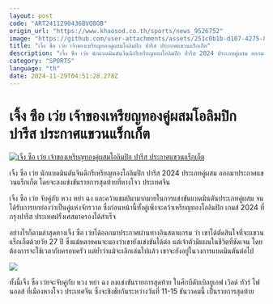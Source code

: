 ```yaml
---
layout: post
code: "ART2411290436BVQ8OB"
origin_url: "https://www.khaosod.co.th/sports/news_9526752"
image: "https://github.com/user-attachments/assets/251c0b1b-d107-4275-8999-8ce8c1f16b57"
title: "เจิ้ง ซือ เว่ย เจ้าของเหรียญทองคู่ผสมโอลิมปิก ปารีส ประกาศแขวนแร็กเก็ต"
description: "เจิ้ง ซือ เว่ย นักแบดมินตันจีนดีกรีเหรียญทองโอลิมปิก ปารีส 2024 ประเภทคู่ผสม ออกมาประกาศแขวนแร็กเก็ต โดยจะลงแข่งขันรายการสุดท้ายที่หางโจว ประเทศจีน"
category: "SPORTS"
language: "th"
date: 2024-11-29T04:51:28.278Z
---
```


# เจิ้ง ซือ เว่ย เจ้าของเหรียญทองคู่ผสมโอลิมปิก ปารีส ประกาศแขวนแร็กเก็ต

[![เจิ้ง ซือ เว่ย เจ้าของเหรียญทองคู่ผสมโอลิมปิก ปารีส ประกาศแขวนแร็กเก็ต](https://www.khaosod.co.th/wpapp/uploads/2024/11/zs.jpg "เจิ้ง ซือ เว่ย เจ้าของเหรียญทองคู่ผสมโอลิมปิก ปารีส ประกาศแขวนแร็กเก็ต")](https://www.khaosod.co.th/wpapp/uploads/2024/11/zs.jpg)

เจิ้ง ซือ เว่ย นักแบดมินตันจีนดีกรีเหรียญทองโอลิมปิก ปารีส 2024 ประเภทคู่ผสม ออกมาประกาศแขวนแร็กเก็ต โดยจะลงแข่งขันรายการสุดท้ายที่หางโจว ประเทศจีน

เจิ้ง ซือ เว่ย จับคู่กับ หวง หย่า ฉง และคว้าแชมป์มามากมายในการแข่งขันแบดมินตันประเภทคู่ผสม จนได้รับการยกย่องว่าเป็นคู่แห่งจักรวาล ซึ่งก่อนหน้านี้ทั้งคู่เพิ่งจะคว้าเหรียญทองโอลิมปิก เกมส์ 2024 ที่กรุงปารีส ประเทศฝรั่งเศสมาครองได้สำเร็จ

อย่างไรก็ตามล่าสุดทางเจิ้ง ซือ เว่ยได้ออกมาประกาศผ่านทางอินสตาแกรม ว่า เขาได้ตัดสินใจที่จะแขวนแร็กเก็ตด้วยวัย 27 ปี ซึ่งแม้หลายคนจะมองว่าเขายังแข่งขันได้ต่อ แต่เจ้าตัวมีแผนในชีวิตที่ชัดเจน โดยต้องการจะใช้เวลากับครอบครัว แต่ย้ำว่าแม้จะเลิกเล่นไปแล้ว เขาจะยังอยู่ในวงการแบดมินตันต่อไป

![](https://www.khaosod.co.th/wpapp/uploads/2024/11/zheng.jpg)

ทั้งนี้เจิ้ง ซือ เว่ยจะจับคู่กับ หวง หย่า ฉง ลงแข่งขันรายการสุดท้าย ในศึกบีดับเบิลยูเอฟ เวิลด์ ทัวร์ ไฟนอลส์ ที่เมืองหางโจว ประเทศจีน ซึ่งจะชิงชัยกันระหว่างวันที่ 11-15 ธันวาคมนี้ เป็นรายการสุดท้าย

